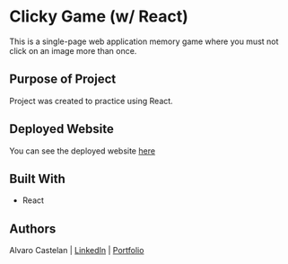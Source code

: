 # Clicky Game (w/ React)
This is a single-page web application memory game where you must not click on an image more than once.

## Purpose of Project
Project was created to practice using React.

## Deployed Website
You can see the deployed website [here](https://desolate-wave-91452.herokuapp.com/)

## Built With
+ React


## Authors
Alvaro Castelan | [LinkedIn](https://www.linkedin.com/in/alvarocastelan) | [Portfolio](https://www.alvarocastelan.com)
